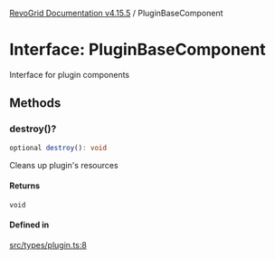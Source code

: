 [RevoGrid Documentation v4.15.5](README.md) / PluginBaseComponent

# Interface: PluginBaseComponent

Interface for plugin components

## Methods

### destroy()?

```ts
optional destroy(): void
```

Cleans up plugin's resources

#### Returns

`void`

#### Defined in

[src/types/plugin.ts:8](https://github.com/revolist/revogrid/blob/e4de5901d3a858ae9e9a420f27ffcd2a33073a79/src/types/plugin.ts#L8)
